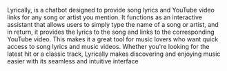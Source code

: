 Lyrically,
is a chatbot designed to provide song lyrics and YouTube video links for any song or artist you mention. It functions as an interactive assistant that allows users to simply type the name of a song or artist, and in return, it provides the lyrics to the song and links to the corresponding YouTube video. This makes it a great tool for music lovers who want quick access to song lyrics and music videos. Whether you're looking for the latest hit or a classic track, Lyrically makes discovering and enjoying music easier with its seamless and intuitive interface
